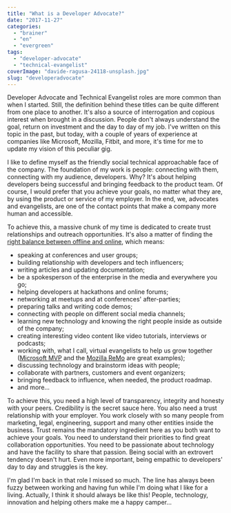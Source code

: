 ```yaml
---
title: "What is a Developer Advocate?"
date: "2017-11-27"
categories: 
  - "brainer"
  - "en"
  - "evergreen"
tags: 
  - "developer-advocate"
  - "technical-evangelist"
coverImage: "davide-ragusa-24118-unsplash.jpg"
slug: "developeradvocate"
---
```


Developer Advocate and Technical Evangelist roles are more common than when I started. Still, the definition behind these titles can be quite different from one place to another. It's also a source of interrogation and copious interest when brought in a discussion. People don't always understand the goal, return on investment and the day to day of my job. I've written on this topic in the past, but today, with a couple of years of experience at companies like Microsoft, Mozilla, Fitbit, and more, it's time for me to update my vision of this peculiar gig.

I like to define myself as the friendly social technical approachable face of the company. The foundation of my work is people: connecting with them, connecting with my audience, developers. Why? It's about helping developers being successful and bringing feedback to the product team. Of course, I would prefer that you achieve your goals, no matter what they are, by using the product or service of my employer. In the end, we, advocates and evangelists, are one of the contact points that make a company more human and accessible.

To achieve this, a massive chunk of my time is dedicated to create trust relationships and outreach opportunities. It's also a matter of finding the [right balance between offline and online](http://fred.dev/online-is-good-offline-is-the-secret-sauce/), which means:

- speaking at conferences and user groups;
- building relationship with developers and tech influencers;
- writing articles and updating documentation;
- be a spokesperson of the enterprise in the media and everywhere you go;
- helping developers at hackathons and online forums;
- networking at meetups and at conferences' after-parties;
- preparing talks and writing code demos;
- connecting with people on different social media channels;
- learning new technology and knowing the right people inside as outside of the company;
- creating interesting video content like video tutorials, interviews or podcasts;
- working with, what I call, virtual evangelists to help us grow together ([Microsoft MVP](https://mvp.microsoft.com/) and the [Mozilla ReMo](https://reps.mozilla.org/) are great examples);
- discussing technology and brainstorm ideas with people;
- collaborate with partners, customers and event organizers;
- bringing feedback to influence, when needed, the product roadmap.
- and more...

To achieve this, you need a high level of transparency, integrity and honesty with your peers. Credibility is the secret sauce here. You also need a trust relationship with your employer. You work closely with so many people from marketing, legal, engineering, support and many other entities inside the business. Trust remains the mandatory ingredient here as you both want to achieve your goals. You need to understand their priorities to find great collaboration opportunities. You need to be passionate about technology and have the facility to share that passion. Being social with an extrovert tendency doesn't hurt. Even more important, being empathic to developers' day to day and struggles is the key.

I'm glad I'm back in that role I missed so much. The line has always been fuzzy between working and having fun while I'm doing what I like for a living. Actually, I think it should always be like this! People, technology, innovation and helping others make me a happy camper...
